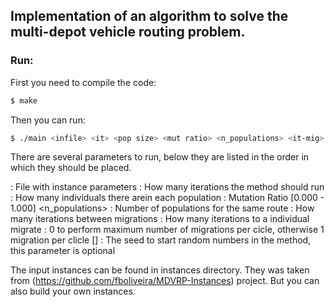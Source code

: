 ## Implementation of an algorithm to solve the multi-depot vehicle routing problem.

### Run:
First you need to compile the code:

```bash
$ make
```
Then you can run:

```bash
$ ./main <infile> <it> <pop size> <mut ratio> <n_populations> <it-mig> <it-in-mig> <migration mode> [<seed>]
```
There are several parameters to run, below they are listed in the order in which they should be placed.

<infile>        : File with instance parameters
<it>            : How many iterations the method should run
<pop size>      : How many individuals there arein each population
<mut ratio>     : Mutation Ratio [0.000 - 1.000]
<n_populations> : Number of populations for the same route
<it-mig>        : How many iterations between migrations
<it-in-mig>     : How many iterations to a individual migrate
<migration mode>: 0 to perform maximum number of migrations per cicle, otherwise 1 migration per clicle
[<seed>]        : The seed to start random numbers in the method, this parameter is optional


The input instances can be found in  instances directory. They was taken from
(https://github.com/fboliveira/MDVRP-Instances) project.  But you can also build your own instances.
